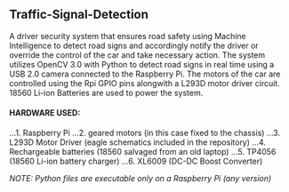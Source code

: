 ## Traffic-Signal-Detection
A driver security system that ensures road safety using Machine Intelligence to detect road signs and accordingly notify the driver or override the control of the car and take necessary action. The system utilizes OpenCV 3.0 with Python to detect road signs in real time using a USB 2.0 camera connected to the Raspberry Pi. The motors of the car are controlled using the Rpi GPIO pins alongwith a L293D motor driver circuit. 18560 Li-ion Batteries are used to power the system.

#### HARDWARE USED:
...1. Raspberry Pi
...2. geared motors (in this case fixed to the chassis)
...3. L293D Motor Driver (eagle schematics included in the repository)
...4. Rechargeable batteries (18560 salvaged from an old laptop)
...5. TP4056 (18560 Li-ion battery charger)
...6. XL6009 (DC-DC Boost Converter)

*NOTE:  Python files are executable only on a Raspberry Pi (any version)*

